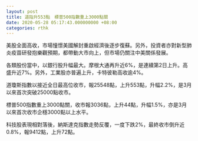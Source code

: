 ```yaml
---
layout: post
title: 道指升553點　標普500指數重上3000點關
date: 2020-05-28 05:17:43.000000000 +08:00
categories: rthk
---
```


美股全面高收，市場憧憬美國解封重啟經濟後逐步復蘇。另外，投資者亦對新型肺炎疫苗研發抱樂觀預期，都帶動大市向上，但市場仍關注中美關係發展。

各類股份當中，以銀行股升幅最大。摩根大通再升近6%，是連續第2日上升。高盛升近7%。另外，工業股亦普遍上升，卡特彼勒高收逾4%。

道瓊斯指數以接近全日最高位收市，報25548點，上升553點，升幅2.2%，是3月以來首次突破25000點收市。

標普500指數重上3000點關，收市報3036點，上升44點，升幅1.5%，亦是3月以來首次收市企穩3000點以上水平。

科技股表現相對落後，納斯達克指數走勢反覆，一度下跌2%，最終收市倒升近0.8%，報9412點，上升72點。
